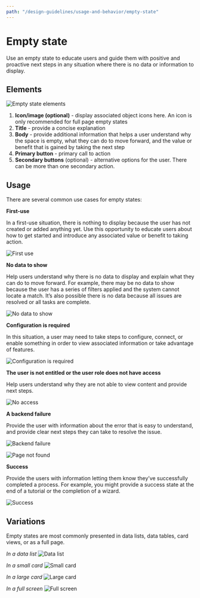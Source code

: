 ```yaml
---
path: "/design-guidelines/usage-and-behavior/empty-state"
---
```

# Empty state
Use an empty state to educate users and guide them with positive and proactive next steps in any situation where there is no data or information to display.

## Elements

![Empty state elements](img/emptystate-elements.png)

1. **Icon/image (optional)** - display associated object icons here. An icon is only recommended for full page empty states
2. **Title** - provide a concise explanation
3. **Body** - provide additional information that helps a user understand why the space is empty, what they can do to move forward, and the value or benefit that is gained by taking the next step
4. **Primary button** - primary call to action
5. **Secondary buttons** (optional) - alternative options for the user. There can be more than one secondary action.

## Usage
There are several common use cases for empty states:

**First-use**

In a first-use situation, there is nothing to display because the user has not created or added anything yet. Use this opportunity to educate users about how to get started and introduce any associated value or benefit to taking action.

![First use](img/firstuse.png)

**No data to show**

Help users understand why there is no data to display and explain what they can do to move forward. For example, there may be no data to show because the user has a series of filters applied and the system cannot locate a match. It’s also possible there is no data because all issues are resolved or all tasks are complete.

![No data to show](img/noresultsfound.png)

**Configuration is required**

In this situation, a user may need to take steps to configure, connect, or enable something in order to view associated information or take advantage of features.

![Configuration is required](img/emptystate-notentitled.png)

**The user is not entitled or the user role does not have access**

Help users understand why they are not able to view content and provide next steps.

![No access](img/emptystate-accessdenied.png)

**A backend failure**

Provide the user with information about the error that is easy to understand, and provide clear next steps they can take to resolve the issue.

![Backend failure](img/emptystate-errormessage.png)

![Page not found](img/pagenotfound.png)

**Success**

Provide the users with information letting them know they’ve successfully completed a process. For example, you might provide a success state at the end of a tutorial or the completion of a wizard.

![Success](img/success.png)

## Variations

Empty states are most commonly presented in data lists, data tables, card views, or as a full page.

*In a data list*
![Data list](img/emptystate-datalist.png)

*In a small card*
![Small card](img/emptystate-card.png)

*In a large card*
![Large card](img/emptystate-lgcard.png)

*In a full screen*
![Full screen](img/emptystate-fullscreen.png)
